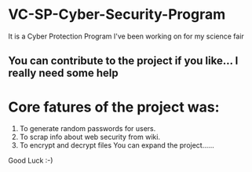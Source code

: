 # VC-SP-Cyber-Security-Program
It is a Cyber Protection Program I've been working on for my science fair

## You can contribute to the project if you like... I really need some help

# Core fatures of the project was:
  1. To generate random passwords for users.
  2. To scrap info about web security from wiki.
  3. To encrypt and decrypt files
You can expand the project......

Good Luck :-)
